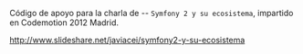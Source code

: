 Código de apoyo para la charla de -- `Symfony 2 y su ecosistema`, impartido en Codemotion 2012 Madrid.

http://www.slideshare.net/javiacei/symfony2-y-su-ecosistema
